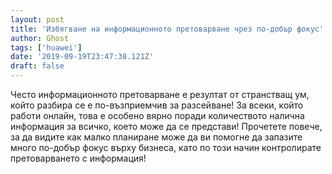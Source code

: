 ```yaml
---
layout: post
title: 'Избягване на информационното претоварване чрез по-добър фокус'
author: Ghost
tags: ['huawei']
date: '2019-09-19T23:47:38.121Z'
draft: false
---
```


Често информационното претоварване е резултат от странстващ ум, който разбира се е по-възприемчив за разсейване! За всеки, който работи онлайн, това е особено вярно поради количеството налична информация за всичко, което може да се представи! Прочетете повече, за да видите как малко планиране може да ви помогне да запазите много по-добър фокус върху бизнеса, като по този начин контролирате претоварването с информация!

